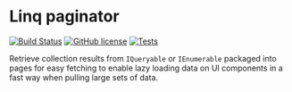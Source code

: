 # Linq paginator

[![Build Status](https://travis-ci.org/devTimmy/paginator.svg?branch=master)](https://travis-ci.org/devTimmy/paginator)
[![GitHub license](https://img.shields.io/github/license/devTimmy/mobileNumberFormatter.svg)](https://github.com/devTimmy/paginator/blob/master/LICENSE)
[![Tests](https://img.shields.io/badge/tests-20%20passing-brightgreen.svg)]()


Retrieve collection results from `IQueryable` or `IEnumerable` packaged into pages for easy fetching to enable lazy loading data on UI components in a fast way when pulling large sets of data.
